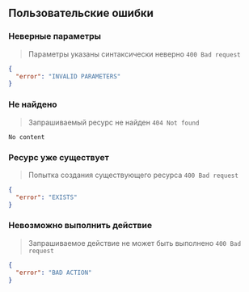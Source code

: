 ## Пользовательские ошибки

### Неверные параметры

> Параметры указаны синтаксически неверно
> `400 Bad request`

```json
{
  "error": "INVALID PARAMETERS"
}
```

### Не найдено

> Запрашиваемый ресурс не найден
> `404 Not found`

`No content`

### Ресурс уже существует

> Попытка создания существующего ресурса
> `400 Bad request`

```json
{
  "error": "EXISTS"
}
```

### Невозможно выполнить действие

> Запрашиваемое действие не может быть выполнено
> `400 Bad request`

```json
{
  "error": "BAD ACTION"
}
```

